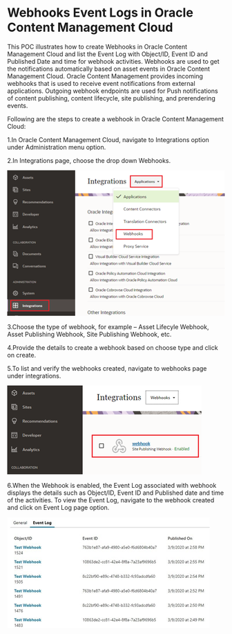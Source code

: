 # Webhooks Event Logs in Oracle Content Management Cloud

This POC illustrates how to create Webhooks in Oracle Content Management Cloud and list the Event Log with Object/ID, Event ID and Published Date and time for webhook activities. Webhooks are used to get the notifications automatically based on asset events in Oracle Content Management Cloud. Oracle Content Management provides incoming webhooks that is used to receive event notifications from external applications. Outgoing webhook endpoints are used for Push notifications of content publishing, content lifecycle, site publishing, and prerendering events.

Following are the steps to create a webhook in Oracle Content Management Cloud:

1.In Oracle Content Management Cloud, navigate to Integrations option under Administration menu option.

2.In Integrations page, choose the drop down Webhooks.

   ![Alt text](https://github.com/Protontech-1803/Cloud2.0/blob/main/WebhooksEventLogsInOCMCloud/img/2.png)

 
3.Choose the type of webhook, for example – Asset Lifecyle Webhook, Asset Publishing Webhook, Site Publishing Webhook, etc.

4.Provide the details to create a webhook based on choose type and click on create.

5.To list and verify the webhooks created, navigate to webhooks page under integrations.

  ![Alt text](https://github.com/Protontech-1803/Cloud2.0/blob/main/WebhooksEventLogsInOCMCloud/img/5.png)

 
6.When the Webhook is enabled, the Event Log associated with webhook displays the details such as Object/ID, Event ID and Published date and time of the activities. To view the Event Log, navigate to the webhook created and click on Event Log page option.

  ![Alt text](https://github.com/Protontech-1803/Cloud2.0/blob/main/WebhooksEventLogsInOCMCloud/img/6.png)



 

